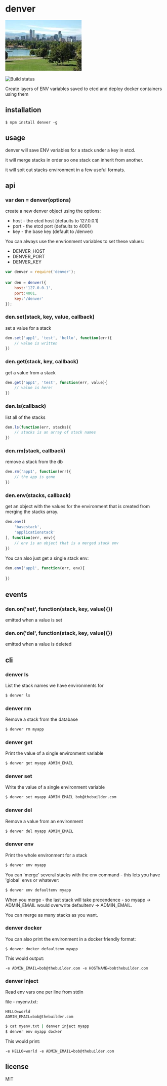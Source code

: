 denver
======

![Denver](denver.jpg)

![Build status](https://api.travis-ci.org/binocarlos/denver.png)

Create layers of ENV variables saved to etcd and deploy docker containers using them

## installation

```
$ npm install denver -g
```

## usage

denver will save ENV variables for a stack under a key in etcd.

it will merge stacks in order so one stack can inherit from another.

it will spit out stacks environment in a few useful formats.

## api

### var den = denver(options)

create a new denver object using the options:

 * host - the etcd host (defaults to 127.0.0.1)
 * port - the etcd port (defaults to 4001)
 * key - the base key (default to /denver)

You can always use the envrionment variables to set these values:

 * DENVER_HOST
 * DENVER_PORT
 * DENVER_KEY

```js
var denver = require('denver');

var den = denver({
	host:'127.0.0.1',
	port:4001,
	key:'/denver'
});
```

### den.set(stack, key, value, callback)

set a value for a stack

```js
den.set('app1', 'test', 'hello', function(err){
	// value is written
})
```

### den.get(stack, key, callback)

get a value from a stack

```js
den.get('app1', 'test', function(err, value){
	// value is here!
})
```

### den.ls(callback)

list all of the stacks

```js
den.ls(function(err, stacks){
	// stacks is an array of stack names
})
```

### den.rm(stack, callback)

remove a stack from the db

```js
den.rm('app1', function(err){
	// the app is gone
})
```

### den.env(stacks, callback)

get an object with the values for the environment that is created from merging the stacks array.

```js
den.env([
	'basestack',
	'applicationstack'
], function(err, env){
	// env is an object that is a merged stack env
})
```

You can also just get a single stack env:


```js
den.env('app1', function(err, env){

})
```

## events

### den.on('set', function(stack, key, value){})

emitted when a value is set

### den.on('del', function(stack, key, value){})

emitted when a value is deleted

## cli

### denver ls

List the stack names we have environments for

```bash
$ denver ls
```

### denver rm

Remove a stack from the database

```bash
$ denver rm myapp
```

### denver get <stack> <var>

Print the value of a single environment variable

```bash
$ denver get myapp ADMIN_EMAIL
```

### denver set <stack> <var> <value>

Write the value of a single environment variable

```bash
$ denver set myapp ADMIN_EMAIL bob@thebuilder.com
```

### denver del <stack> <var>

Remove a value from an environment

```bash
$ denver del myapp ADMIN_EMAIL
```

### denver env <stack> <stack>

Print the whole environment for a stack

```bash
$ denver env myapp
```

You can 'merge' several stacks with the env command - this lets you have 'global' envs or whatever:

```bash
$ denver env defaultenv myapp
```

When you merge - the last stack will take precendence - so myapp -> ADMIN_EMAIL would overwrite defaultenv -> ADMIN_EMAIL.

You can merge as many stacks as you want.

### denver docker <stack> <stack>

You can also print the environment in a docker friendly format:

```
$ denver docker defaultenv myapp
```

This would output:

```
-e ADMIN_EMAIL=bob@thebuilder.com -e HOSTNAME=bobthebuilder.com
```

### denver inject <stack>

Read env vars one per line from stdin

file - myenv.txt:

```
HELLO=world
ADMIN_EMAIL=bob@thebuilder.com
```

``` bash
$ cat myenv.txt | denver inject myapp
$ denver env myapp docker
```

This would print:

```
-e HELLO=world -e ADMIN_EMAIL=bob@thebuilder.com
```




## license

MIT